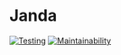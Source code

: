 # Janda
[![Testing](https://github.com/sinkaroid/janda/actions/workflows/test.yml/badge.svg?branch=master)](https://github.com/sinkaroid/janda/actions/workflows/test.yml) [![Maintainability](https://api.codeclimate.com/v1/badges/3f12d56ab080f22e4495/maintainability)](https://codeclimate.com/github/sinkaroid/janda/maintainability)  
